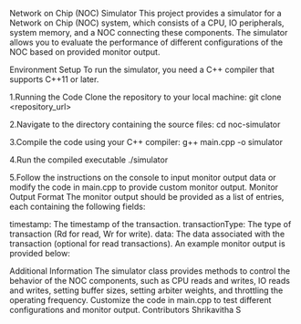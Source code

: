 Network on Chip (NOC) Simulator
This project provides a simulator for a Network on Chip (NOC) system, which consists of a CPU, IO peripherals, 
system memory, and a NOC connecting these components. The simulator allows you to evaluate the performance of 
different configurations of the NOC based on provided monitor output.

Environment Setup
To run the simulator, you need a C++ compiler that supports C++11 or later.

1.Running the Code
Clone the repository to your local machine:
git clone <repository_url>

2.Navigate to the directory containing the source files:
cd noc-simulator

3.Compile the code using your C++ compiler:
g++ main.cpp -o simulator

4.Run the compiled executable
./simulator

5.Follow the instructions on the console to input monitor output data or modify the code in main.cpp to provide custom monitor output.
Monitor Output Format
The monitor output should be provided as a list of entries, each containing the following fields:

timestamp: The timestamp of the transaction.
transactionType: The type of transaction (Rd for read, Wr for write).
data: The data associated with the transaction (optional for read transactions).
An example monitor output is provided below:


Additional Information
The simulator class provides methods to control the behavior of the NOC components, such as CPU reads and writes, IO reads and writes, setting buffer sizes, setting arbiter weights, and throttling the operating frequency.
Customize the code in main.cpp to test different configurations and monitor output.
Contributors
Shrikavitha S


